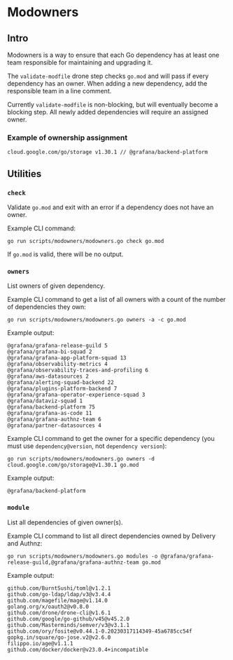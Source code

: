 # Modowners

## Intro

Modowners is a way to ensure that each Go dependency has at least one team responsible for maintaining and upgrading it.

The `validate-modfile` drone step checks `go.mod` and will pass if every dependency has an owner. When adding a new dependency, add the responsible team in a line comment.

Currently `validate-modfile` is non-blocking, but will eventually become a blocking step. All newly added dependencies will require an assigned owner.

### Example of ownership assignment

`cloud.google.com/go/storage v1.30.1 // @grafana/backend-platform`

## Utilities

### `check`

Validate `go.mod` and exit with an error if a dependency does not have an owner.

Example CLI command:

`go run scripts/modowners/modowners.go check go.mod`

If `go.mod` is valid, there will be no output.

### `owners`

List owners of given dependency.

Example CLI command to get a list of all owners with a count of the number of dependencies they own:

`go run scripts/modowners/modowners.go owners -a -c go.mod`

Example output:

```
@grafana/grafana-release-guild 5
@grafana/grafana-bi-squad 2
@grafana/grafana-app-platform-squad 13
@grafana/observability-metrics 4
@grafana/observability-traces-and-profiling 6
@grafana/aws-datasources 2
@grafana/alerting-squad-backend 22
@grafana/plugins-platform-backend 7
@grafana/grafana-operator-experience-squad 3
@grafana/dataviz-squad 1
@grafana/backend-platform 75
@grafana/grafana-as-code 11
@grafana/grafana-authnz-team 6
@grafana/partner-datasources 4
```

Example CLI command to get the owner for a specific dependency (you must use `dependency@version`, not `dependency version`):

`go run scripts/modowners/modowners.go owners -d cloud.google.com/go/storage@v1.30.1 go.mod`

Example output:

```
@grafana/backend-platform
```

### `module`

List all dependencies of given owner(s).

Example CLI command to list all direct dependencies owned by Delivery and Authnz:

`go run scripts/modowners/modowners.go modules -o @grafana/grafana-release-guild,@grafana/grafana-authnz-team go.mod`

Example output:

```
github.com/BurntSushi/toml@v1.2.1
github.com/go-ldap/ldap/v3@v3.4.4
github.com/magefile/mage@v1.14.0
golang.org/x/oauth2@v0.8.0
github.com/drone/drone-cli@v1.6.1
github.com/google/go-github/v45@v45.2.0
github.com/Masterminds/semver/v3@v3.1.1
github.com/ory/fosite@v0.44.1-0.20230317114349-45a6785cc54f
gopkg.in/square/go-jose.v2@v2.6.0
filippo.io/age@v1.1.1
github.com/docker/docker@v23.0.4+incompatible
```
